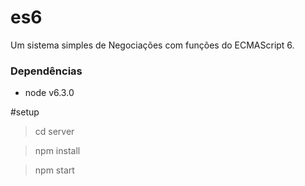 # es6
Um sistema simples de Negociações com funções do ECMAScript 6.

### Dependências

* node v6.3.0

#setup

>cd server

>npm install

>npm start 